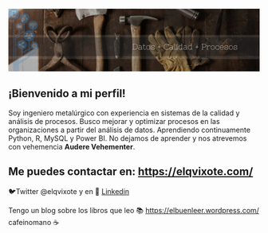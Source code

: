 
![Alt Text](https://github.com/elqvixote/elqvixote/blob/master/1613952956225.jpg)

## ¡Bienvenido a mi perfil!
Soy ingeniero metalúrgico con experiencia en sistemas de la calidad y análisis de procesos. Busco mejorar y optimizar procesos en las organizaciones a partir del análisis de datos. Aprendiendo continuamente Python, R, MySQL y Power BI. No dejamos de aprender y nos atrevemos con vehemencia **Audere Vehementer**.

## Me puedes contactar en: https://elqvixote.com/
🐦Twitter @elqvixote y en 📄 [Linkedin](https://www.linkedin.com/in/robertosheldon/)            
                            
 
Tengo un blog sobre los libros que leo 📚 https://elbuenleer.wordpress.com/ cafeinomano  ☕
 
